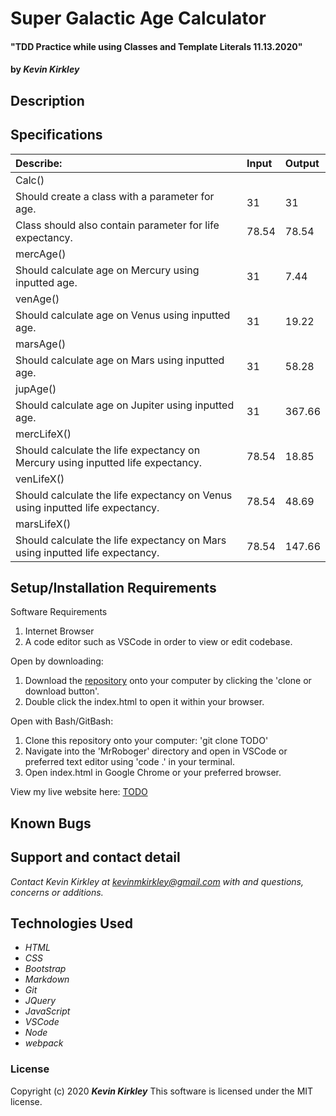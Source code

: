 # Super Galactic Age Calculator

#### "TDD Practice while using Classes and Template Literals 11.13.2020"

#### by _**Kevin Kirkley**_

## Description


 

## Specifications

| Describe: | Input | Output |
| :-----------------------------------| :------------- | :------------- |
| Calc() | | |
| Should create a class with a parameter for age. | 31 | 31 |
| Class should also contain parameter for life expectancy. | 78.54 | 78.54 |
| mercAge() | | | 
| Should calculate age on Mercury using inputted age. | 31 | 7.44 |
| venAge() | | |
| Should calculate age on Venus using inputted age. | 31 |  19.22 |
| marsAge() | | |
| Should calculate age on Mars using inputted age. | 31 | 58.28 |
| jupAge() | | |
| Should calculate age on Jupiter using inputted age. | 31 | 367.66 |
| mercLifeX() | | |
| Should calculate the life expectancy on Mercury using inputted life expectancy. | 78.54 | 18.85 |
| venLifeX() | | |
| Should calculate the life expectancy on Venus using inputted life expectancy. | 78.54 | 48.69 | 
| marsLifeX() | | |
| Should calculate the life expectancy on Mars using inputted life expectancy. | 78.54 | 147.66 |









## Setup/Installation Requirements

Software Requirements
1. Internet Browser
2. A code editor such as VSCode in order to view or edit codebase. 

Open by downloading:
1. Download the [repository](TODO) onto your computer by clicking the 'clone or download button'.
2. Double click the index.html to open it within your browser.

Open with Bash/GitBash:
1. Clone this repository onto your computer: 'git clone TODO'
2. Navigate into the 'MrRoboger' directory and open in VSCode or preferred text editor using 'code .' in your terminal.
3. Open index.html in Google Chrome or your preferred browser. 

View my live website here: 
[TODO](kevinkirkl3y.github.io/)

## Known Bugs




## Support and contact detail

_Contact Kevin Kirkley at [kevinmkirkley@gmail.com](mailto:kevinmkirkley@gmail.com) with and questions, concerns or additions._

## Technologies Used 

* _HTML_
* _CSS_
* _Bootstrap_
* _Markdown_
* _Git_
* _JQuery_
* _JavaScript_
* _VSCode_
* _Node_
* _webpack_

### License

Copyright (c) 2020 **_Kevin Kirkley_**
This software is licensed under the MIT license.